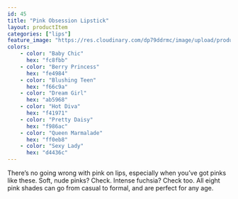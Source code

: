 ```yaml
---
id: 45
title: "Pink Obsession Lipstick"
layout: productItem
categories: ["lips"]
feature_image: "https://res.cloudinary.com/dp79ddrmc/image/upload/products/pinkObsession.jpg"
colors:
    - color: "Baby Chic"
      hex: "fc8fbb"
    - color: "Berry Princess"
      hex: "fe4984"
    - color: "Blushing Teen"
      hex: "f66c9a"
    - color: "Dream Girl"
      hex: "ab5968"
    - color: "Hot Diva"
      hex: "f41971"
    - color: "Pretty Daisy"
      hex: "f986ac"
    - color: "Queen Marmalade"
      hex: "ff0eb8"
    - color: "Sexy Lady"
      hex: "d4436c"
---
```

There’s no going wrong with pink on lips, especially when you’ve got pinks like these. Soft, nude pinks? Check. Intense fuchsia? Check too. All eight pink shades can go from casual to formal, and are perfect for any age.